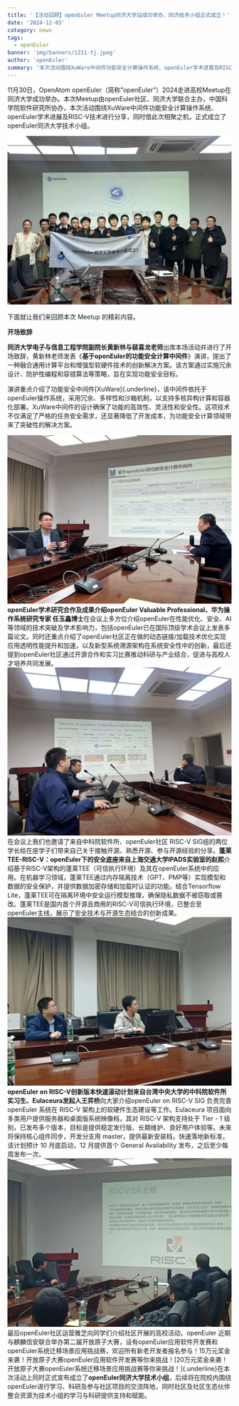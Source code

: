 ```yaml
---
title: '【活动回顾】openEuler Meetup同济大学站成功举办，同济技术小组正式成立！'
date: '2024-12-03'
category: news
tags:
  - openEuler
banner: 'img/banners/1211-tj.jpeg'
author: 'openEuler'
summary: '本次活动围绕XuWare中间件功能安全计算操作系统、openEuler学术进展及RISC-V技术进行分享，同时借此次相聚之机，正式成立了openEuler同济大学技术小组。'
---
```







11月30日，OpenAtom
openEuler（简称\"openEuler\"）2024走进高校Meetup在同济大学成功举办。本次Meetup由openEuler社区、同济大学联合主办，中国科学院软件研究所协办，本次活动围绕XuWare中间件功能安全计算操作系统、openEuler学术进展及RISC-V技术进行分享，同时借此次相聚之机，正式成立了openEuler同济大学技术小组。

![IMG\_256](./media/image1.jpeg)

下面就让我们来回顾本次 Meetup 的精彩内容。

**开场致辞**

**同济大学电子与信息工程学院副院长黄新林与裴喜龙老师**出席本场活动并进行了开场致辞，黄新林老师发表《**基于openEuler的功能安全计算中间件**》演讲，提出了一种融合通用计算平台和增强型软硬件技术的创新解决方案。该方案通过实施冗余设计、防护性编程和容错算法等策略，旨在实现功能安全目标。

演讲重点介绍了功能安全中间件[XuWare]{.underline}，该中间件依托于openEuler操作系统，采用冗余、多样性和沙箱机制，以支持多核异构计算和容器化部署。XuWare中间件的设计确保了功能的高效性、灵活性和安全性。这项技术不仅满足了严格的任务安全需求，还显著降低了开发成本，为功能安全计算领域带来了突破性的解决方案。

![IMG\_257](./media/image2.jpeg)**openEuler学术研究合作及成果介绍openEuler Valuable
Professional、华为操作系统研究专家
任玉鑫博士**在会议上多方位介绍openEuler在性能优化、安全、AI等领域的技术突破及学术影响力，包括openEuler已在国际顶级学术会议上发表多篇论文。同时还重点介绍了openEuler社区正在做的动态链接/加载技术优化实现应用透明性能提升和加速，以及新型系统溯源架构在系统安全性中的创新，最后还提到openEuler社区通过开源合作和实习比赛推动科研与产业结合，促进与高校人才培养共同发展。![IMG\_258](./media/image3.jpeg)在会议上我们也邀请了来自中科院软件所、openEuler社区
RISC-V
SIG组的两位学长给在座学子们带来自己关于接触开源、熟悉开源、参与开源经验的分享。**蓬莱TEE-RISC-V：openEuler下的安全底座来自上海交通大学IPADS实验室的赵熙**介绍基于RISC-V架构的蓬莱TEE（可信执行环境）及其在openEuler系统中的应用。在机器学习领域，蓬莱TEE通过内存隔离技术（GPT、PMP等）实现模型和数据的安全保护，并提供数据加密存储和加载时认证的功能。结合Tensorflow
Lite，蓬莱TEE可在隔离环境中安全运行模型推理，确保隐私数据不被窃取或篡改。蓬莱TEE是国内首个开源且商用的RISC-V可信执行环境，已整合至openEuler主线，展示了安全技术与开源生态结合的创新成果。![IMG\_259](./media/image4.jpeg)**openEuler on
RISC-V创新版本快速滚动计划来自台湾中央大学的中科院软件所实习生、Eulaceura发起人王弈桥**向大家介绍openEuler
on RISC-V SIG 负责完善 openEuler 系统在 RISC-V
架构上的软硬件生态建设等工作。Eulaceura
项目面向多类用户提供服务器和桌面版系统映像档，其对 RISC-V 架构支持处于
Tier - 1
级别，已发布多个版本，目标是提供稳定发行版、长期维护、良好用户体验等。未来将保持核心组件同步，开发分支用
master，提供最新安装档，快速落地新标准，该计划预计 10 月底启动，12
月提供首个 General Availability
发布，之后至少每周发布一次。![IMG\_260](./media/image5.jpeg)最后openEuler社区运营雅芝向同学们介绍社区开展的高校活动，openEuler
近期与麒麟信安联合举办第二届开放原子大赛，设有openEuler应用软件开发赛和openEuler系统迁移场景应用挑战赛，欢迎所有新老开发者报名参与！15万元奖金来袭！开放原子大赛openEuler应用软件开发赛等你来挑战！[20万元奖金来袭！开放原子大赛openEuler系统迁移场景应用挑战赛等你来挑战！]{.underline}在本次活动上同时正式宣布成立了**openEuler同济大学技术小组**，后续将在院校内围绕openEuler进行学习、科研及参与社区项目的交流阵地，同时社区及社区生态伙伴整合资源为技术小组的学习与科研提供支持和赋能。


